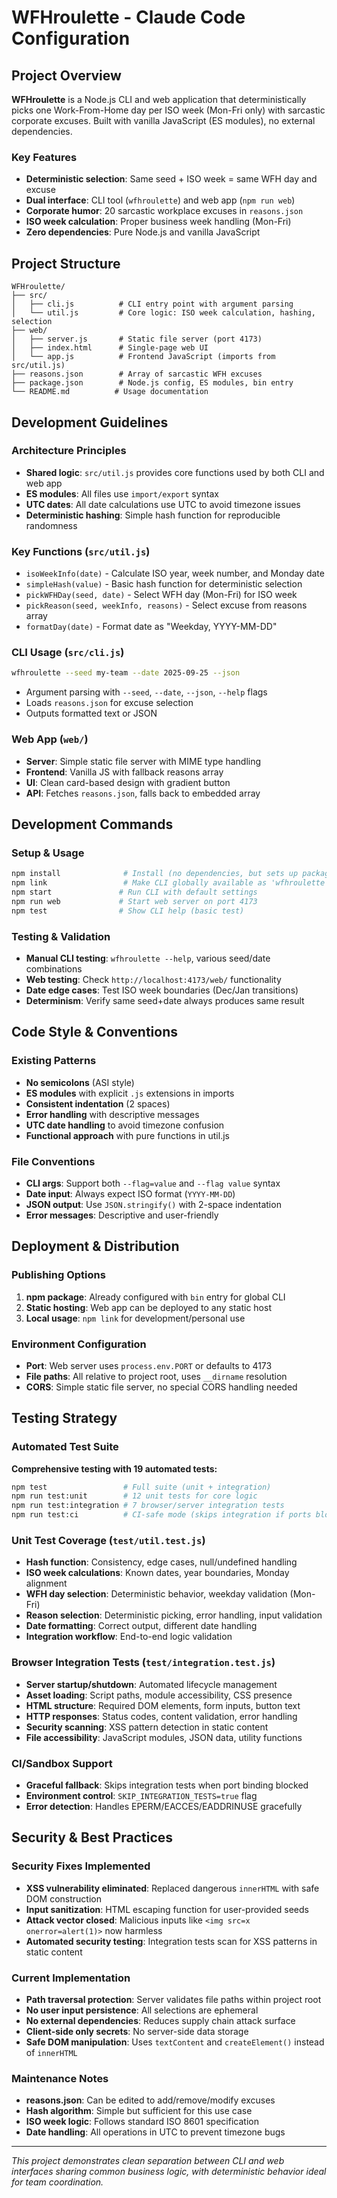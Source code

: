 # WFHroulette - Claude Code Configuration

## Project Overview

**WFHroulette** is a Node.js CLI and web application that deterministically picks one Work-From-Home day per ISO week (Mon-Fri only) with sarcastic corporate excuses. Built with vanilla JavaScript (ES modules), no external dependencies.

### Key Features
- **Deterministic selection**: Same seed + ISO week = same WFH day and excuse
- **Dual interface**: CLI tool (`wfhroulette`) and web app (`npm run web`)
- **Corporate humor**: 20 sarcastic workplace excuses in `reasons.json`
- **ISO week calculation**: Proper business week handling (Mon-Fri)
- **Zero dependencies**: Pure Node.js and vanilla JavaScript

## Project Structure

```
WFHroulette/
├── src/
│   ├── cli.js          # CLI entry point with argument parsing
│   └── util.js         # Core logic: ISO week calculation, hashing, selection
├── web/
│   ├── server.js       # Static file server (port 4173)
│   ├── index.html      # Single-page web UI
│   └── app.js          # Frontend JavaScript (imports from src/util.js)
├── reasons.json        # Array of sarcastic WFH excuses
├── package.json        # Node.js config, ES modules, bin entry
└── README.md          # Usage documentation
```

## Development Guidelines

### Architecture Principles
- **Shared logic**: `src/util.js` provides core functions used by both CLI and web app
- **ES modules**: All files use `import/export` syntax
- **UTC dates**: All date calculations use UTC to avoid timezone issues
- **Deterministic hashing**: Simple hash function for reproducible randomness

### Key Functions (`src/util.js`)
- `isoWeekInfo(date)` - Calculate ISO year, week number, and Monday date
- `simpleHash(value)` - Basic hash function for deterministic selection
- `pickWFHDay(seed, date)` - Select WFH day (Mon-Fri) for ISO week
- `pickReason(seed, weekInfo, reasons)` - Select excuse from reasons array
- `formatDay(date)` - Format date as "Weekday, YYYY-MM-DD"

### CLI Usage (`src/cli.js`)
```bash
wfhroulette --seed my-team --date 2025-09-25 --json
```
- Argument parsing with `--seed`, `--date`, `--json`, `--help` flags
- Loads `reasons.json` for excuse selection
- Outputs formatted text or JSON

### Web App (`web/`)
- **Server**: Simple static file server with MIME type handling
- **Frontend**: Vanilla JS with fallback reasons array
- **UI**: Clean card-based design with gradient button
- **API**: Fetches `reasons.json`, falls back to embedded array

## Development Commands

### Setup & Usage
```bash
npm install              # Install (no dependencies, but sets up package)
npm link                 # Make CLI globally available as 'wfhroulette'
npm start               # Run CLI with default settings
npm run web             # Start web server on port 4173
npm test                # Show CLI help (basic test)
```

### Testing & Validation
- **Manual CLI testing**: `wfhroulette --help`, various seed/date combinations
- **Web testing**: Check `http://localhost:4173/web/` functionality
- **Date edge cases**: Test ISO week boundaries (Dec/Jan transitions)
- **Determinism**: Verify same seed+date always produces same result

## Code Style & Conventions

### Existing Patterns
- **No semicolons** (ASI style)
- **ES modules** with explicit `.js` extensions in imports
- **Consistent indentation** (2 spaces)
- **Error handling** with descriptive messages
- **UTC date handling** to avoid timezone confusion
- **Functional approach** with pure functions in util.js

### File Conventions
- **CLI args**: Support both `--flag=value` and `--flag value` syntax
- **Date input**: Always expect ISO format (`YYYY-MM-DD`)
- **JSON output**: Use `JSON.stringify()` with 2-space indentation
- **Error messages**: Descriptive and user-friendly

## Deployment & Distribution

### Publishing Options
1. **npm package**: Already configured with `bin` entry for global CLI
2. **Static hosting**: Web app can be deployed to any static host
3. **Local usage**: `npm link` for development/personal use

### Environment Configuration
- **Port**: Web server uses `process.env.PORT` or defaults to 4173
- **File paths**: All relative to project root, uses `__dirname` resolution
- **CORS**: Simple static file server, no special CORS handling needed

## Testing Strategy

### Automated Test Suite
**Comprehensive testing with 19 automated tests:**

```bash
npm test                 # Full suite (unit + integration)
npm run test:unit        # 12 unit tests for core logic
npm run test:integration # 7 browser/server integration tests
npm run test:ci          # CI-safe mode (skips integration if ports blocked)
```

### Unit Test Coverage (`test/util.test.js`)
- **Hash function**: Consistency, edge cases, null/undefined handling
- **ISO week calculations**: Known dates, year boundaries, Monday alignment
- **WFH day selection**: Deterministic behavior, weekday validation (Mon-Fri)
- **Reason selection**: Deterministic picking, error handling, input validation
- **Date formatting**: Correct output, different date handling
- **Integration workflow**: End-to-end logic validation

### Browser Integration Tests (`test/integration.test.js`)
- **Server startup/shutdown**: Automated lifecycle management
- **Asset loading**: Script paths, module accessibility, CSS presence
- **HTML structure**: Required DOM elements, form inputs, button text
- **HTTP responses**: Status codes, content validation, error handling
- **Security scanning**: XSS pattern detection in static content
- **File accessibility**: JavaScript modules, JSON data, utility functions

### CI/Sandbox Support
- **Graceful fallback**: Skips integration tests when port binding blocked
- **Environment control**: `SKIP_INTEGRATION_TESTS=true` flag
- **Error detection**: Handles EPERM/EACCES/EADDRINUSE gracefully

## Security & Best Practices

### Security Fixes Implemented
- **XSS vulnerability eliminated**: Replaced dangerous `innerHTML` with safe DOM construction
- **Input sanitization**: HTML escaping function for user-provided seeds
- **Attack vector closed**: Malicious inputs like `<img src=x onerror=alert(1)>` now harmless
- **Automated security testing**: Integration tests scan for XSS patterns in static content

### Current Implementation
- **Path traversal protection**: Server validates file paths within project root
- **No user input persistence**: All selections are ephemeral
- **No external dependencies**: Reduces supply chain attack surface
- **Client-side only secrets**: No server-side data storage
- **Safe DOM manipulation**: Uses `textContent` and `createElement()` instead of `innerHTML`

### Maintenance Notes
- **reasons.json**: Can be edited to add/remove/modify excuses
- **Hash algorithm**: Simple but sufficient for this use case
- **ISO week logic**: Follows standard ISO 8601 specification
- **Date handling**: All operations in UTC to prevent timezone bugs

---

*This project demonstrates clean separation between CLI and web interfaces sharing common business logic, with deterministic behavior ideal for team coordination.*